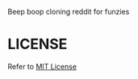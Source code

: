 Beep boop cloning reddit for funzies

# LICENSE

Refer to [MIT License](https://github.com/jonwho/reddit-clone/blob/master/LICENSE.txt)
